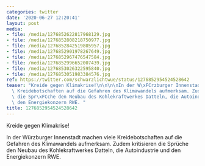 ```yaml
---
categories: twitter
date: '2020-06-27 12:20:41'
layout: post
media:
- file: /media/1276852622817968129.jpg
- file: /media/1276852808218750977.jpg
- file: /media/1276852842519805957.jpg
- file: /media/1276852901978267649.jpg
- file: /media/1276852967476547584.jpg
- file: /media/1276852996652007439.jpg
- file: /media/1276853026322595840.jpg
- file: /media/1276853051983384576.jpg
ref: https://twitter.com/schwarzlichtwue/status/1276852954524528642
teaser: "Kreide gegen Klimakrise!\n\n\n\nIn der W\xFCrzburger Innenstadt machen viele\
  \ Kreidebotschaften auf die Gefahren des Klimawandels aufmerksam. Zudem kritisieren\
  \ die Spr\xFCche den Neubau des Kohlekraftwerkes Datteln, die Autoindustrie und\
  \ den Energiekonzern RWE. "
title: 1276852954524528642
---
```

Kreide gegen Klimakrise!



In der Würzburger Innenstadt machen viele Kreidebotschaften auf die Gefahren des Klimawandels aufmerksam. Zudem kritisieren die Sprüche den Neubau des Kohlekraftwerkes Datteln, die Autoindustrie und den Energiekonzern RWE. 